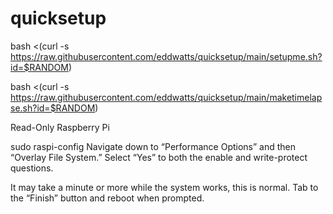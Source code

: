 # quicksetup
bash <(curl -s https://raw.githubusercontent.com/eddwatts/quicksetup/main/setupme.sh?id=$RANDOM)

bash <(curl -s https://raw.githubusercontent.com/eddwatts/quicksetup/main/maketimelapse.sh?id=$RANDOM)

Read-Only Raspberry Pi

sudo raspi-config
Navigate down to “Performance Options” and then “Overlay File System.” Select “Yes” to both the enable and write-protect questions.

It may take a minute or more while the system works, this is normal. Tab to the “Finish” button and reboot when prompted.
